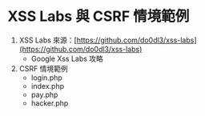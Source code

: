 # XSS Labs 與 CSRF 情境範例

1. XSS Labs 來源：[https://github.com/do0dl3/xss-labs](https://github.com/do0dl3/xss-labs)
   * Google Xss Labs 攻略
2. CSRF 情境範例
   * login.php 
   * index.php
   * pay.php
   * hacker.php 